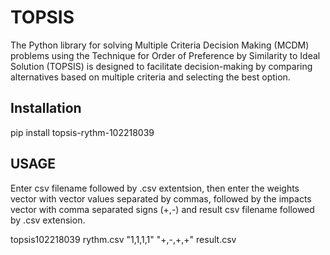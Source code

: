 # TOPSIS

The Python library for solving Multiple Criteria Decision Making (MCDM) problems using the Technique for Order of Preference by Similarity to Ideal Solution (TOPSIS) is designed to facilitate decision-making by comparing alternatives based on multiple criteria and selecting the best option.

## Installation

pip install topsis-rythm-102218039

## USAGE 
Enter csv filename followed by .csv extentsion, then enter the weights vector with vector values separated by commas, followed by the impacts vector with comma separated signs (+,-) and result csv filename followed by .csv extension.

topsis102218039 rythm.csv "1,1,1,1" "+,-,+,+" result.csv
